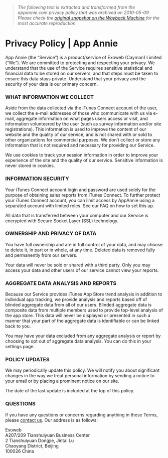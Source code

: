 > *The following text is extracted and transformed from the appannie.com privacy policy that was archived on 2010-05-09. Please check the [original snapshot on the Wayback Machine](https://web.archive.org/web/20100509185901id_/http%3A//www.appannie.com/help/privacy) for the most accurate reproduction.*

# Privacy Policy | App Annie

App Annie (the “Service”) is a product/service of Exoweb (Cayman) Limited (“We”). We are committed to protecting and respecting your privacy. We understand that the use of the Service requires sensitive statistical and financial data to be stored on our servers, and that steps must be taken to ensure this data stays private. Understand that your privacy and the security of your data is our primary concern.

### WHAT INFORMATION WE COLLECT

Aside from the data collected via the iTunes Connect account of the user, we collect the e-mail addresses of those who communicate with us via e-mail, aggregate information on what pages users access or visit, and information volunteered by the user (such as survey information and/or site registrations). This information is used to improve the content of our website and the quality of our service, and is not shared with or sold to other organizations for commercial purposes. We don’t collect or store any information that is not required and necessary for providing our Service.

We use cookies to track your session information in order to improve your experience of the site and the quality of our service. Sensitive information is never stored in cookies.

### INFORMATION SECURITY

Your iTunes Connect account login and password are used solely for the purpose of obtaining sales reports from iTunes Connect. To further protect your iTunes Connect account, you can limit access by AppAnnie using a separated account with limited roles. See our FAQ on how to set this up.

All data that is transferred between your computer and our Service is encrypted with Secure Socket Layer (SSL) technology.

### OWNERSHIP AND PRIVACY OF DATA

You have full ownership and are in full control of your data, and may choose to delete it, in part or in whole, at any time. Deleted data is removed fully and permanently from our servers. 

Your data will never be sold or shared with a third party. Only you may access your data and other users of our service cannot view your reports.

### AGGREGATE DATA ANALYSIS AND REPORTS

Because our Service provides iTunes App Store trend analysis in addition to individual app tracking, we provide analysis and reports based off of blinded aggregate data from all of our users. Blinded aggregate data is composite data from multiple members used to provide top-level analysis of the app store. This data will never be displayed or presented in such a manner that your part of the aggregate data is identifiable or can be linked back to you.

You may have your data excluded from any aggregate analysis or report by choosing to opt out of aggregate data analysis. You can do this in your settings page.

### POLICY UPDATES

We may periodically update this policy. We will notify you about significant changes in the way we treat personal information by sending a notice to your email or by placing a prominent notice on our site.

The date of the last update is included at the top of this policy.

### QUESTIONS

If you have any questions or concerns regarding anything in these Terms, please [contact us](https://web.archive.org/help/contact/). Our address is as follows:

Exoweb  
A207/209 Tianshuiyuan Business Center  
2 Tianshuiyuan Dongjie, Jintai Lu  
Chaoyang District, Beijing  
100026 China
